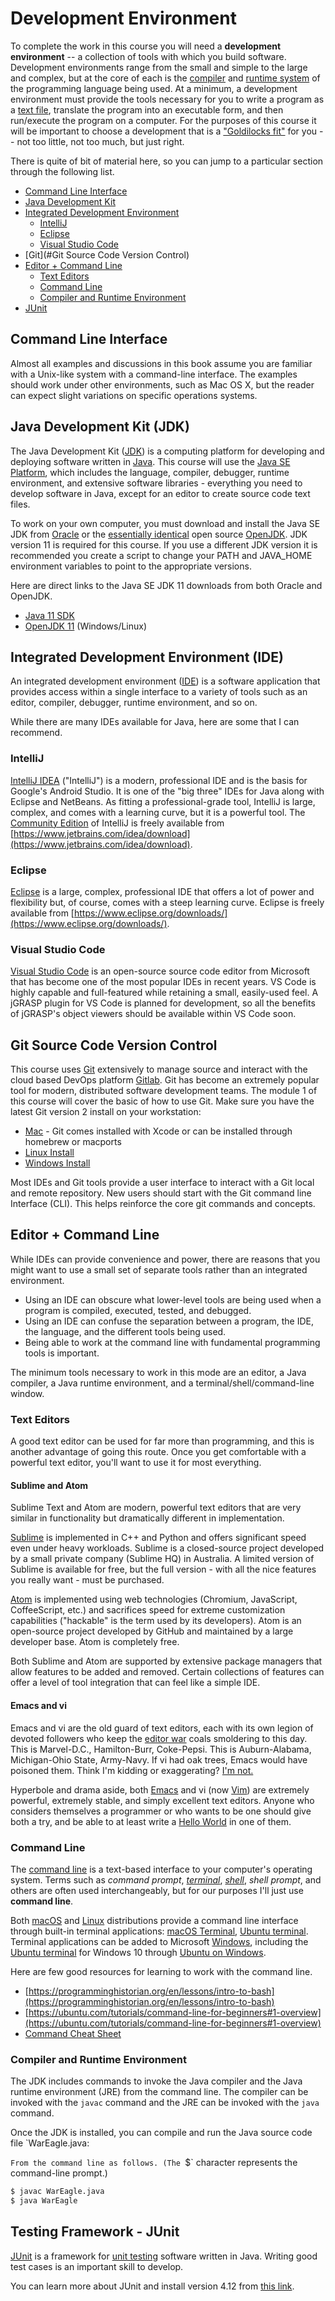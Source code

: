 # Development Environment

To complete the work in this course you will need a **development
environment** -- a collection of tools with which you build software.
Development environments range from the small and simple to the large and
complex, but at the core of each is the
[compiler](https://en.wikipedia.org/wiki/Compiler) and
[runtime system](https://en.wikipedia.org/wiki/Runtime_system) of the programming
language being used. At a minimum, a development environment must provide the
tools necessary for you to write a program as a
[text file](https://en.wikipedia.org/wiki/Text_file), translate the program into an
executable form, and then run/execute the program on a computer. For the
purposes of this course it will be important to choose a development that is a
["Goldilocks fit"](https://en.wikipedia.org/wiki/Goldilocks_principle) for you
-- not too little, not too much, but just right.

There is quite of bit of material here, so you can jump to a particular section through the following list.

- [Command Line Interface](#command-line-interface)
- [Java Development Kit](#java-development-kit-jdk)
- [Integrated Development Environment](#integrated-development-environment-ide)
    - [IntelliJ](#intellij)
    - [Eclipse](#eclipse)
    - [Visual Studio Code](#visual-studio-code)
- [Git](#Git Source Code Version Control)
- [Editor + Command Line](#editor--command-line)
    - [Text Editors](#text-editors)
    - [Command Line](#command-line)
    - [Compiler and Runtime Environment](#compiler-and-runtime-environment)
- [JUnit](#testing-framework---junit)


## Command Line Interface

Almost all examples and discussions in this book assume you are familiar with a Unix-like system with a command-line interface. The examples should work under other environments, such as Mac OS X, but the reader can expect slight variations on specific operations systems.

## Java Development Kit (JDK)

The Java Development Kit
([JDK](https://en.wikipedia.org/wiki/Java_Development_Kit)) is a computing
platform for developing and deploying software written in
[Java](https://en.wikipedia.org/wiki/Java_(programming_language)). This course
will use the [Java SE
Platform](https://www.oracle.com/java/technologies/platform-glance.html),
which includes the language, compiler, debugger, runtime environment, and
extensive software libraries - everything you need to develop software in
Java, except for an editor to create source code text files.

To work on your own computer, you must download and install the Java SE JDK
from
[Oracle](https://www.oracle.com/technetwork/java/javase/overview/index.html)
or the [essentially identical](https://blogs.oracle.com/java-platform-group/oracle-jdk-releases-for-java-11-and-later)
open source [OpenJDK](https://openjdk.java.net/). JDK version 11 is required for this course. If you use a different JDK version it is recommended you create a script to change your PATH and JAVA_HOME environment variables to point to the appropriate versions.  

Here are direct links to the Java SE JDK 11 downloads from both Oracle and OpenJDK.

- [Java 11 SDK](https://www.oracle.com/java/technologies/javase/jdk11-archive-downloads.html)
- [OpenJDK 11](https://jdk.java.net/java-se-ri/11) (Windows/Linux)

## Integrated Development Environment (IDE)

An integrated development environment
([IDE](https://en.wikipedia.org/wiki/Integrated_development_environment)) is a
software application that provides access within a single interface to a
variety of tools such as an editor, compiler, debugger, runtime environment,
and so on.

While there are many IDEs available for Java, here are some that I can recommend.

### IntelliJ

[IntelliJ IDEA](https://www.jetbrains.com/idea/) ("IntelliJ") is a modern,
professional IDE and is the basis for Google's Android Studio. It is one of the "big
three" IDEs for Java along with Eclipse and NetBeans. As fitting a professional-grade
tool, IntelliJ is large, complex, and comes with a learning curve, but it is a
powerful tool.
The [Community Edition](https://www.jetbrains.org/pages/viewpage.action?pageId=983211)
of IntelliJ is freely available
from [https://www.jetbrains.com/idea/download](https://www.jetbrains.com/idea/download).

### Eclipse

[Eclipse](https://www.eclipse.org/) is a large, complex, professional IDE that
offers a lot of power and flexibility but, of course, comes with a steep learning
curve. Eclipse is freely available
from [https://www.eclipse.org/downloads/](https://www.eclipse.org/downloads/).


### Visual Studio Code

[Visual Studio Code](https://code.visualstudio.com/) is an open-source source
code editor from Microsoft that has become one of the most popular IDEs in
recent years. VS Code is highly capable and full-featured while retaining a
small, easily-used feel. A jGRASP plugin for VS Code is planned for development,
so all the benefits of jGRASP's object viewers should be available within VS
Code soon.

## Git Source Code Version Control

This course uses [Git](https://git-scm.com/) extensively to manage source and interact with the cloud based DevOps platform [Gitlab](https://www.gitlb.com). Git has become an extremely popular tool for modern, distributed software development teams. The module 1 of this course will cover the basic of how to use Git.  Make sure you have the latest Git version 2 install on your workstation:

- [Mac](https://git-scm.com/download/mac) - Git comes installed with Xcode or can be installed through homebrew or macports
- [Linux Install](https://git-scm.com/download/linux)
- [Windows Install](https://git-scm.com/download/win)

Most IDEs and Git tools provide a user interface to interact with a Git local and remote repository.  New users should start with the Git command line Interface (CLI). This helps reinforce the core git commands and concepts.  

## Editor + Command Line

While IDEs can provide convenience and power, there are reasons that you might
want to use a small set of separate tools rather than an integrated
environment.

- Using an IDE can obscure what lower-level tools are being used when a program
  is compiled, executed, tested, and debugged.
- Using an IDE can confuse the separation between a program, the IDE, the
  language, and the different tools being used.
- Being able to work at the command line with fundamental programming tools is
  important.

The minimum tools necessary to work in this mode are an editor, a Java
compiler, a Java runtime environment, and a terminal/shell/command-line
window.

### Text Editors

A good text editor can be used for far more than programming, and this is
another advantage of going this route. Once you get comfortable with a
powerful text editor, you'll want to use it for most everything.

#### Sublime and Atom

Sublime Text and Atom are modern, powerful text editors that are very similar
in functionality but dramatically different in implementation.

[Sublime](https://www.sublimetext.com/) is implemented in C++ and Python and
offers significant speed even under heavy workloads. Sublime is a
closed-source project developed by a small private company (Sublime HQ) in
Australia. A limited version of Sublime is available for free, but the full
version - with all the nice features you really want - must be purchased.

[Atom](https://atom.io/) is implemented using web technologies  (Chromium,
JavaScript, CoffeeScript, etc.) and sacrifices speed for extreme customization
capabilities ("hackable" is the term used by its developers). Atom is an
open-source project developed by GitHub and maintained by a large developer
base. Atom is completely free.

Both Sublime and Atom are supported by extensive package managers that allow
features to be added and removed. Certain collections of features can offer a
level of tool integration that can feel like a simple IDE.

#### Emacs and vi

Emacs and vi are the old guard of text editors, each with its own legion of
devoted followers who keep the [editor
war](https://en.wikipedia.org/wiki/Editor_war) coals smoldering to this day.
This is Marvel-D.C., Hamilton-Burr, Coke-Pepsi.  This is Auburn-Alabama,
Michigan-Ohio State, Army-Navy. If vi had oak trees, Emacs would have poisoned
them. Think I'm kidding or exaggerating?  [I'm
not.](https://www.emacswiki.org/emacs/ChurchOfEmacs)

Hyperbole and drama aside, both [Emacs](https://www.gnu.org/software/emacs/) and
vi (now [Vim](https://www.vim.org/)) are extremely powerful, extremely stable,
and simply excellent text editors. Anyone who considers themselves a programmer
or who wants to be one should give both a try, and be able to at least write a
[Hello World](https://en.wikipedia.org/wiki/%22Hello,_World!%22_program) in
one of them.


### Command Line

The [command line](https://en.wikipedia.org/wiki/Command-line_interface) is a
text-based interface to your computer's operating system. Terms such as *command
prompt*,
*[terminal](https://askubuntu.com/questions/506510/what-is-the-difference-between-terminal-console-shell-and-command-line/506628#506628)*,
*[shell](https://en.wikipedia.org/wiki/Shell_%28computing%29#Text_.28CLI.29_shells)*,
*shell prompt*, and others are often used interchangeably, but for our purposes
I'll just use **command line**.

Both [macOS](https://www.apple.com/macos/) and
[Linux](https://www.linuxfoundation.org/projects/linux/)
distributions provide a command line interface through built-in terminal applications:
[macOS Terminal](https://support.apple.com/guide/terminal/welcome/mac),
[Ubuntu terminal](https://ubuntu.com/tutorials/command-line-for-beginners#1-overview).
Terminal applications can be added to
Microsoft [Windows](https://www.microsoft.com/en-us/windows),
including the
[Ubuntu terminal](https://ubuntu.com/tutorials/tutorial-ubuntu-on-windows#1-overview)
for Windows 10
through [Ubuntu on Windows](https://www.microsoft.com/en-us/p/ubuntu/9nblggh4msv6?activetab=pivot:overviewtab).

Here are few good resources for learning to work with the command line.

- [https://programminghistorian.org/en/lessons/intro-to-bash](https://programminghistorian.org/en/lessons/intro-to-bash)
- [https://ubuntu.com/tutorials/command-line-for-beginners#1-overview](https://ubuntu.com/tutorials/command-line-for-beginners#1-overview)
- [Command Cheat Sheet](https://i.redd.it/55848efsjsg21.jpg)

### Compiler and Runtime Environment

The JDK includes commands to invoke the Java compiler and the Java runtime
environment (JRE) from the command line. The compiler can be invoked with the
`javac` command and the JRE can be invoked with the `java` command.

Once the JDK is installed, you can compile and run the Java source code file
`WarEagle.java:

  

`From the command line as follows. (The `$` character represents
the command-line prompt.)

```bash
$ javac WarEagle.java
$ java WarEagle
```

## Testing Framework - JUnit

[JUnit](https://en.wikipedia.org/wiki/JUnit) is a framework for [unit
testing](https://en.wikipedia.org/wiki/Unit_testing) software written in Java.
Writing good test cases is an important skill to develop.

You can learn more about JUnit and install version 4.12 from [this
link](https://junit.org/junit4/).

